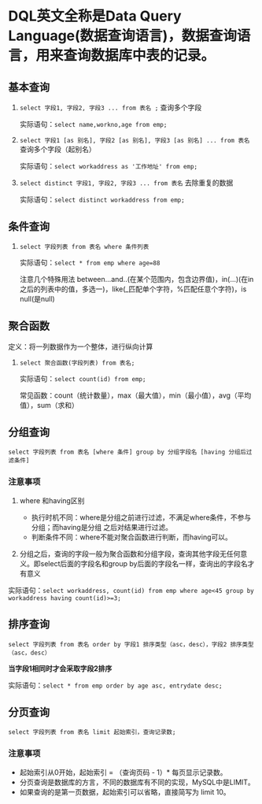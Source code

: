 # DQL英文全称是Data Query Language(数据**查询**语言)，数据查询语言，用来查询数据库中表的记录。

## 基本查询

1. `select 字段1, 字段2, 字段3 ... from 表名 ;` 查询多个字段

   实际语句：`select name,workno,age from emp;`

2. `select 字段1 [as 别名], 字段2 [as 别名], 字段3 [as 别名] ... from 表名` 查询多个字段（起别名）

   实际语句：`select workaddress as '工作地址' from emp;`

3. `select distinct 字段1, 字段2, 字段3 ... from 表名` 去除重复的数据

   实际语句：`select distinct workaddress from emp;` 

   

## 条件查询

1. `select 字段列表 from 表名 where 条件列表`

   实际语句：`select * from emp where age=88`

   注意几个特殊用法 between...and..(在某个范围内，包含边界值)，in(...)(在in之后的列表中的值，多选一)，like(_匹配单个字符，%匹配任意个字符)，is null(是null)

   

## 聚合函数

定义：将一列数据作为一个整体，进行纵向计算

1. `select 聚合函数(字段列表) from 表名;`

   实际语句：`select count(id) from emp;`

   常见函数：count（统计数量），max（最大值），min（最小值），avg（平均值），sum（求和）

   

## 分组查询

`select 字段列表 from 表名 [where 条件] group by 分组字段名 [having 分组后过滤条件]`

### 注意事项

1. where 和having区别
   - 执行时机不同：where是分组之前进行过滤，不满足where条件，不参与分组；而having是分组
     之后对结果进行过滤。
   - 判断条件不同：where不能对聚合函数进行判断，而having可以。

2. 分组之后，查询的字段一般为聚合函数和分组字段，查询其他字段无任何意义。即select后面的字段名和group by后面的字段名一样，查询出的字段名才有意义

   

实际语句：`select workaddress, count(id) from emp where age<45 group by workaddress having count(id)>=3;`

## 排序查询

`select 字段列表 from 表名 order by 字段1 排序类型（asc，desc），字段2 排序类型（asc，desc）`

**当字段1相同时才会采取字段2排序**

实际语句：`select * from emp order by age asc, entrydate desc;`

## 分页查询

`select 字段列表 from 表名 limit 起始索引，查询记录数;`

### 注意事项

- 起始索引从0开始，起始索引 = （查询页码 - 1）* 每页显示记录数。
-  分页查询是数据库的方言，不同的数据库有不同的实现，MySQL中是LIMIT。
-  如果查询的是第一页数据，起始索引可以省略，直接简写为 limit 10。 















